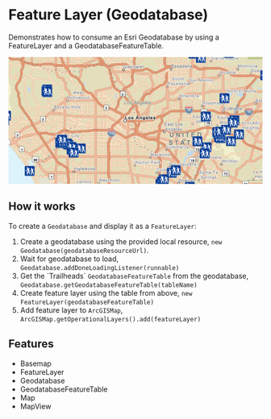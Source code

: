 <h1>Feature Layer (Geodatabase)</h1>

<p>Demonstrates how to consume an Esri Geodatabase by using a FeatureLayer and a GeodatabaseFeatureTable.</p>

<p><img src="FeatureLayerGeodatabase.PNG"/></p>

<h2>How it works</h2>

<p>To create a <code>Geodatabase</code> and display it as a <code>FeatureLayer</code>:</p>

<ol>
    <li>Create a geodatabase using the provided local resource, <code>new Geodatabase(geodatabaseResourceUrl)</code>.</li>
    <li>Wait for geodatabase to load, <code>Geodatabase.addDoneLoadingListener(runnable)</code></li>
    <li>Get the `Trailheads` <code>GeodatabaseFeatureTable</code> from the geodatabase, <code>Geodatabase.getGeodatabaseFeatureTable(tableName)</code></li>
    <li>Create feature layer using the table from above, <code>new FeatureLayer(geodatabaseFeatureTable)</code></li>
    <li>Add feature layer to <code>ArcGISMap</code>, <code>ArcGISMap.getOperationalLayers().add(featureLayer)</code></li>
</ol>

<h2>Features</h2>

<ul>
  <li>Basemap</li>
  <li>FeatureLayer</li>
  <li>Geodatabase</li>
  <li>GeodatabaseFeatureTable</li>
  <li>Map</li>
  <li>MapView</li>
</ul>
